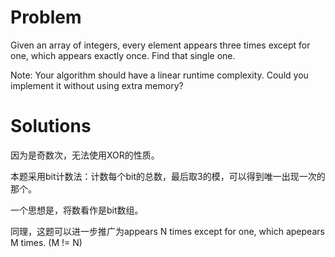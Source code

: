 # Problem

Given an array of integers, every element appears three times except for one, which appears exactly once.
Find that single one.

Note:
Your algorithm should have a linear runtime complexity. Could you implement it without using extra memory?

# Solutions

因为是奇数次，无法使用XOR的性质。

本题采用bit计数法：计数每个bit的总数，最后取3的模，可以得到唯一出现一次的那个。

一个思想是，将数看作是bit数组。

同理，这题可以进一步推广为appears N times except for one, which apepears M times. (M != N)